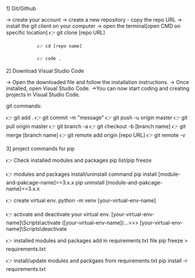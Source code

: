 1] Git/Github

-> create your account
-> create a new repository - copy the repo URL
-> install the git client on your computer
-> open the terminal[open CMD on specific location]
👉 git clone [repo URL]

                👉 cd [repo name]

                👉 code .

2] Download Visual Studio Code

-> Open the downloaded file and follow the installation instructions.
-> Once installed, open Visual Studio Code.
->You can now start coding and creating projects in Visual Studio Code.

git commands:

👉 git add .
👉 git commit -m "message"
👉 git push -u origin master
👉 git pull origin master
👉 git branch -a
👉 git checkout -b [branch name]
👉 git merge [branch name]
👉 git remote add origin [repo URL]
👉 git remote -v

3] project commands for pip

👉 Check installed modules and packages
pip list/pip freeze

👉 modules and packages install/uninstall command
pip install [module-and-pakcage-name]==3.x.x pip uninstall [module-and-pakcage-name]==3.x.x

👉 create virtual env.
python -m venv [your-virtual-env-name]

👉 activate and deactivate your virtual env.
[your-virtual-env-name]\Scripts\activate ([your-virtual-env-name])...>>> [your-virtual-env-name]\Scripts\deactivate

👉 installed modules and packages add in requirements.txt file
pip freeze > requirements.txt

👉 install/update modules and packgaes from requirements.txt
pip install -r requirements.txt
